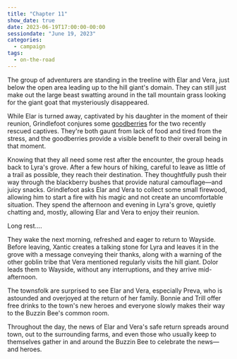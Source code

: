 ```yaml
---
title: "Chapter 11"
show_date: true
date: 2023-06-19T17:00:00-00:00
sessiondate: "June 19, 2023"
categories:
  - campaign
tags:
  - on-the-road
---
```


The group of adventurers are standing in the treeline with Elar and Vera, just below the
open area leading up to the hill giant's domain. They can still just make out the large
beast swatting around in the tall mountain grass looking for the giant goat that mysteriously
disappeared.

While Elar is turned away, captivated by his daughter in the moment of their reunion,
Grindlefoot conjures some [goodberries](https://www.dndbeyond.com/spells/goodberry) for
the two recently rescued captives. They're both gaunt from lack of food and tired from
the stress, and the goodberries provide a visible benefit to their overall being in that
moment.

Knowing that they all need some rest after the encounter, the group heads back to Lyra's
grove. After a few hours of hiking, careful to leave as little of a trail as possible, they
reach their destination. They thoughtfully push their way through the blackberry bushes
that provide natural camouflage—and juicy snacks. Grindlefoot asks Elar and Vera to collect
some small firewood, allowing him to start a fire with his magic and not create an
uncomfortable situation. They spend the afternoon and evening in Lyra's grove, quietly
chatting and, mostly, allowing Elar and Vera to enjoy their reunion.

Long rest....

They wake the next morning, refreshed and eager to return to Wayside. Before leaving,
Xantic creates a talking stone for Lyra and leaves it in the grove with a message conveying
their thanks, along with a warning of the other goblin tribe that Vera mentioned regularly
visits the hill giant. Dolor leads them to Wayside, without any interruptions, and they
arrive mid-afternoon.

The townsfolk are surprised to see Elar and Vera, especially Preva, who is astounded and
overjoyed at the return of her family. Bonnie and Trill offer free drinks to the town's
new heroes and everyone slowly makes their way to the Buzzin Bee's common room.

Throughout the day, the news of Elar and Vera's safe return spreads around town, out to
the surrounding farms, and even those who usually keep to themselves gather in and
around the Buzzin Bee to celebrate the news—and heroes.


<!-- em dash: — | kebyoard shortcut = Option + Shift + Dash (-) -->
